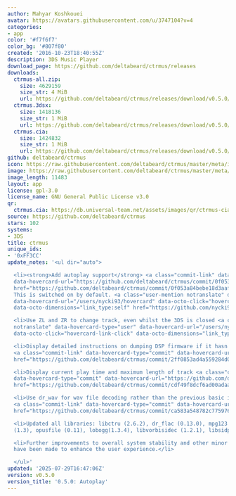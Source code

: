 ```yaml
---
author: Mahyar Koshkouei
avatar: https://avatars.githubusercontent.com/u/3747104?v=4
categories:
- app
color: '#f7f6f7'
color_bg: '#807f80'
created: '2016-10-23T18:40:55Z'
description: 3DS Music Player
download_page: https://github.com/deltabeard/ctrmus/releases
downloads:
  ctrmus-all.zip:
    size: 4629159
    size_str: 4 MiB
    url: https://github.com/deltabeard/ctrmus/releases/download/v0.5.0/ctrmus-all.zip
  ctrmus.3dsx:
    size: 1418136
    size_str: 1 MiB
    url: https://github.com/deltabeard/ctrmus/releases/download/v0.5.0/ctrmus.3dsx
  ctrmus.cia:
    size: 1424832
    size_str: 1 MiB
    url: https://github.com/deltabeard/ctrmus/releases/download/v0.5.0/ctrmus.cia
github: deltabeard/ctrmus
icon: https://raw.githubusercontent.com/deltabeard/ctrmus/master/meta/icon.png
image: https://raw.githubusercontent.com/deltabeard/ctrmus/master/meta/banner.png
image_length: 11483
layout: app
license: gpl-3.0
license_name: GNU General Public License v3.0
qr:
  ctrmus.cia: https://db.universal-team.net/assets/images/qr/ctrmus-cia.png
source: https://github.com/deltabeard/ctrmus
stars: 102
systems:
- 3DS
title: ctrmus
unique_ids:
- '0xFF3CC'
update_notes: '<ul dir="auto">

  <li><strong>Add autoplay support</strong> <a class="commit-link" data-hovercard-type="commit"
  data-hovercard-url="https://github.com/deltabeard/ctrmus/commit/0f053a84bebe18d3aaf09f75490e262f5fa801df/hovercard"
  href="https://github.com/deltabeard/ctrmus/commit/0f053a84bebe18d3aaf09f75490e262f5fa801df"><tt>0f053a8</tt></a>
  This is switched on by default. <a class="user-mention notranslate" data-hovercard-type="user"
  data-hovercard-url="/users/nycki93/hovercard" data-octo-click="hovercard-link-click"
  data-octo-dimensions="link_type:self" href="https://github.com/nycki93">@nycki93</a></li>

  <li>Use ZL and ZR to change track, even whilst the 3DS is closed <a class="user-mention
  notranslate" data-hovercard-type="user" data-hovercard-url="/users/nycki93/hovercard"
  data-octo-click="hovercard-link-click" data-octo-dimensions="link_type:self" href="https://github.com/nycki93">@nycki93</a></li>

  <li>Display detailed instructions on dumping DSP firmware if it hasn''t been found
  <a class="commit-link" data-hovercard-type="commit" data-hovercard-url="https://github.com/deltabeard/ctrmus/commit/2ff0853ad4a559284d0006ed0c900b0f55be3cf5/hovercard"
  href="https://github.com/deltabeard/ctrmus/commit/2ff0853ad4a559284d0006ed0c900b0f55be3cf5"><tt>2ff0853</tt></a></li>

  <li>Display current play time and maximum length of track <a class="commit-link"
  data-hovercard-type="commit" data-hovercard-url="https://github.com/deltabeard/ctrmus/commit/cdf49f8dcf6ad00adaa559aabb2e0dcb1539df01/hovercard"
  href="https://github.com/deltabeard/ctrmus/commit/cdf49f8dcf6ad00adaa559aabb2e0dcb1539df01"><tt>cdf49f8</tt></a></li>

  <li>Use dr_wav for wav file decoding rather than the previous basic implementation
  <a class="commit-link" data-hovercard-type="commit" data-hovercard-url="https://github.com/deltabeard/ctrmus/commit/ca583a548782c77597665eff3df1375c48481f00/hovercard"
  href="https://github.com/deltabeard/ctrmus/commit/ca583a548782c77597665eff3df1375c48481f00"><tt>ca583a5</tt></a></li>

  <li>Updated all libraries: libctru (2.6.2), dr_flac (0.13.0), mpg123 (1.32.3), libopus
  (1.3), opusfile (0.11), lobogg(1.3.4), libvorbisidec (1.2.1), libsidplay (1.36.60).</li>

  <li>Further improvements to overall system stability and other minor adjustments
  have been made to enhance the user experience.</li>

  </ul>'
updated: '2025-07-29T16:47:06Z'
version: v0.5.0
version_title: '0.5.0: Autoplay'
---
```

